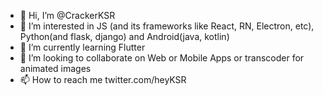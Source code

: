 - 👋 Hi, I’m @CrackerKSR
- 👀 I’m interested in JS (and its frameworks like React, RN, Electron, etc), Python(and flask, django) and Android(java, kotlin)
- 🌱 I’m currently learning Flutter
- 💞️ I’m looking to collaborate on Web or Mobile Apps or transcoder for animated images
- 📫 How to reach me twitter.com/heyKSR

<!---
CrackerKSR/CrackerKSR is a ✨ special ✨ repository because its `README.md` (this file) appears on your GitHub profile.
You can click the Preview link to take a look at your changes.
--->
